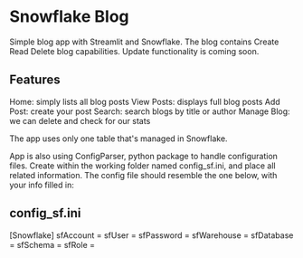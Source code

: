 # Snowflake Blog

Simple blog app with Streamlit and Snowflake. The blog contains Create Read Delete blog capabilities. Update functionality is coming soon.

## Features
Home: simply lists all blog posts
View Posts: displays full blog posts
Add Post: create your post
Search: search blogs by title or author
Manage Blog: we can delete and check for our stats

The app uses only one table that's managed in Snowflake.

App is also using ConfigParser, python package to handle configuration files.
Create within the working folder named config_sf.ini, and place all related information. 
The config file should resemble the one below, with your info filled in:

## config_sf.ini
[Snowflake]
sfAccount = <snowflake account>
sfUser = <user name>
sfPassword = <password>
sfWarehouse = <warehouse>
sfDatabase = <database>
sfSchema = <schema>
sfRole = <role>
